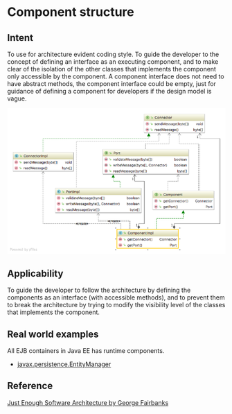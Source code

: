 # Component structure

## Intent
To use for architecture evident coding style. To guide the developer to the concept of defining an interface as an 
executing component, and to make clear of the isolation of the other classes that implements the component only 
accessible by the component. A component interface does not need to have  abstract methods, the component interface could 
be empty, just for guidance of defining a component for developers if the design model is vague.

![alt text](./doc/views/component.png "Component")

## Applicability
To guide the developer to follow the architecture by defining the components as an interface (with accessible methods),
 and to prevent them to break the architecture by trying to modify the visibility level of the classes that implements 
 the component.

## Real world examples
All EJB containers in Java EE has runtime components.

* [javax.persistence.EntityManager](https://docs.oracle.com/javaee/7/api/javax/persistence/EntityManager.html)

## Reference
[Just Enough Software Architecture by George Fairbanks](https://www.amazon.com/Just-Enough-Software-Architecture-Risk-Driven/dp/0984618104/)
